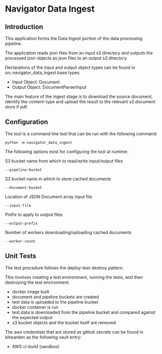 # Navigator Data Ingest 

## Introduction 

This application forms the Data Ingest portion of the data processing pipeline.

The application reads json files from an input s3 directory and outputs the processed json objects as json files to an output s3 directory. 

Declarations of the input and output object types can be found in src.navigator_data_ingest.base.types 
- Input Object: Document
- Output Object: DocumentParserInput 

The main feature of the ingest stage is to download the source document, identify the content-type and upload the result to the relevant s3 document store if pdf. 


## Configuration 

The tool is a command line tool that can be run with the following command:

    python -m navigator_data_ingest

The following options exist for configuring the tool at runtime: 

S3 bucket name from which to read/write input/output files

    --pipeline-bucket

S3 bucket name in which to store cached documents
    
    --document-bucket

Location of JSON Document array input file
    
    --input-file

Prefix to apply to output files
    
    --output-prefix

Number of workers downloading/uploading cached documents

    --worker-count


## Unit Tests 

The test procedure follows the deploy-test-destroy pattern.

This involves creating a test environment, running the tests, and then destroying the test environment.
- docker image built 
- document and pipeline buckets are created
- test data is uploaded to the pipeline bucket
- docker container is run
- test data is downloaded from the pipeline bucket and compared against the expected output
- s3 bucket objects and the bucket itself are removed 

The aws credentials that are stored as github secrets can be found in bitwarden as the following vault entry: 
- AWS ci-build (sandbox)
 
